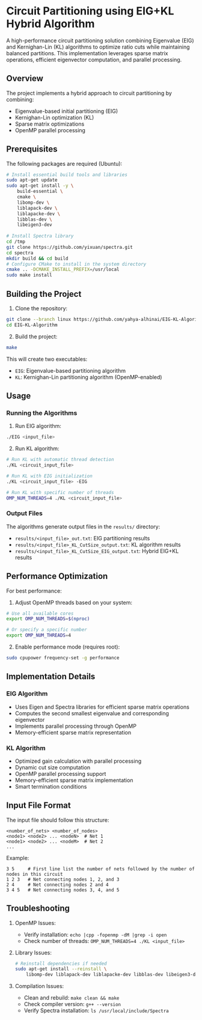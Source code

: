 # Circuit Partitioning using EIG+KL Hybrid Algorithm

A high-performance circuit partitioning solution combining Eigenvalue (EIG) and Kernighan-Lin (KL) algorithms to optimize ratio cuts while maintaining balanced partitions. This implementation leverages sparse matrix operations, efficient eigenvector computation, and parallel processing.

## Overview

The project implements a hybrid approach to circuit partitioning by combining:
- Eigenvalue-based initial partitioning (EIG)
- Kernighan-Lin optimization (KL)
- Sparse matrix optimizations
- OpenMP parallel processing

## Prerequisites

The following packages are required (Ubuntu):

```bash
# Install essential build tools and libraries
sudo apt-get update
sudo apt-get install -y \
    build-essential \
    cmake \
    libomp-dev \
    liblapack-dev \
    liblapacke-dev \
    libblas-dev \
    libeigen3-dev
    
# Install Spectra library
cd /tmp
git clone https://github.com/yixuan/spectra.git
cd spectra
mkdir build && cd build
# Configure CMake to install in the system directory
cmake .. -DCMAKE_INSTALL_PREFIX=/usr/local
sudo make install
```

## Building the Project

1. Clone the repository:
```bash
git clone --branch linux https://github.com/yahya-alhinai/EIG-KL-Algorithm.git
cd EIG-KL-Algorithm
```

2. Build the project:
```bash
make
```

This will create two executables:
- `EIG`: Eigenvalue-based partitioning algorithm
- `KL`: Kernighan-Lin partitioning algorithm (OpenMP-enabled)

## Usage

### Running the Algorithms

1. Run EIG algorithm:
```bash
./EIG <input_file>
```

2. Run KL algorithm:
```bash
# Run KL with automatic thread detection
./KL <circuit_input_file>

# Run KL with EIG initialization
./KL <circuit_input_file> -EIG

# Run KL with specific number of threads
OMP_NUM_THREADS=4 ./KL <circuit_input_file>
```

### Output Files

The algorithms generate output files in the `results/` directory:
- `results/<input_file>_out.txt`: EIG partitioning results
- `results/<input_file>_KL_CutSize_output.txt`: KL algorithm results
- `results/<input_file>_KL_CutSize_EIG_output.txt`: Hybrid EIG+KL results

## Performance Optimization

For best performance:

1. Adjust OpenMP threads based on your system:
```bash
# Use all available cores
export OMP_NUM_THREADS=$(nproc)

# Or specify a specific number
export OMP_NUM_THREADS=4
```

2. Enable performance mode (requires root):
```bash
sudo cpupower frequency-set -g performance
```

## Implementation Details

### EIG Algorithm

- Uses Eigen and Spectra libraries for efficient sparse matrix operations
- Computes the second smallest eigenvalue and corresponding eigenvector
- Implements parallel processing through OpenMP
- Memory-efficient sparse matrix representation

### KL Algorithm

- Optimized gain calculation with parallel processing
- Dynamic cut size computation
- OpenMP parallel processing support
- Memory-efficient sparse matrix implementation
- Smart termination conditions

## Input File Format

The input file should follow this structure:
```
<number_of_nets> <number_of_nodes>
<node1> <node2> ... <nodeN>  # Net 1
<node1> <node2> ... <nodeM>  # Net 2
...
```

Example:
```
3 5     # First line list the number of nets followed by the number of nodes in this circuit 
1 2 3   # Net connecting nodes 1, 2, and 3
2 4     # Net connecting nodes 2 and 4
3 4 5   # Net connecting nodes 3, 4, and 5
```

## Troubleshooting

1. OpenMP Issues:
   - Verify installation: `echo |cpp -fopenmp -dM |grep -i open`
   - Check number of threads: `OMP_NUM_THREADS=4 ./KL <input_file>`

2. Library Issues:
   ```bash
   # Reinstall dependencies if needed
   sudo apt-get install --reinstall \
       libomp-dev liblapack-dev liblapacke-dev libblas-dev libeigen3-dev
   ```

3. Compilation Issues:
   - Clean and rebuild: `make clean && make`
   - Check compiler version: `g++ --version`
   - Verify Spectra installation: `ls /usr/local/include/Spectra`